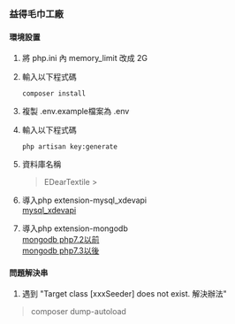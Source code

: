 ### 益得毛巾工廠
#### 環境設置

1. 將 php.ini 內 memory_limit 改成 2G

2. 輸入以下程式碼
    ```
    composer install
    ```
3. 複製 .env.example檔案為 .env

4. 輸入以下程式碼
    ```
   php artisan key:generate
    ```
5. 資料庫名稱
    > EDearTextile
            >
6. 導入php extension-mysql_xdevapi  
    [mysql_xdevapi](https://pecl.php.net/package/mysql_xdevapi)  
7. 導入php extension-mongodb  
    [mongodb php7.2以前](https://pecl.php.net/package/mongodb/1.5.2/windows)  
    [mongodb php7.3以後](https://pecl.php.net/package/mongodb/1.11.1/windows)  
#### 問題解決串
1. 遇到 "Target class [xxxSeeder] does not exist. 解決辦法"
> composer dump-autoload

   


